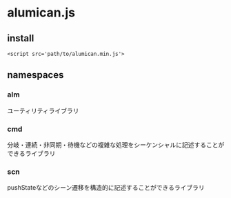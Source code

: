 # alumican.js

## install

`<script src='path/to/alumican.min.js'>`

## namespaces

### alm

ユーティリティライブラリ

### cmd

分岐・連続・非同期・待機などの複雑な処理をシーケンシャルに記述することができるライブラリ

### scn

pushStateなどのシーン遷移を構造的に記述することができるライブラリ
